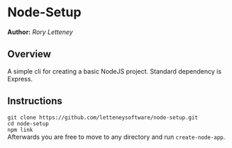 # Node-Setup

**Author:** _Rory Letteney_

## Overview

A simple cli for creating a basic NodeJS project. Standard dependency is Express.

## Instructions

`git clone https://github.com/letteneysoftware/node-setup.git`\
`cd node-setup`\
`npm link`\
Afterwards you are free to move to any directory and run `create-node-app`.
